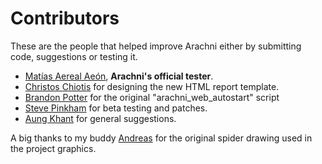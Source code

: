 # Contributors

These are the people that helped improve Arachni either by submitting code, suggestions or testing it.

- [Matías Aereal Aeón](http://mfsec.com.ar/), **Arachni's official tester**.
- [Christos Chiotis](mailto:chris@survivetheinternet.com) for designing the new HTML report template.
- [Brandon Potter](mailto:bpotter8705@gmail.com) for the original "arachni_web_autostart" script
- [Steve Pinkham](http://github.com/spinkham) for beta testing and patches.
- [Aung Khant](mailto:aungkhant@yehg.net) for general suggestions.

A big thanks to my buddy [Andreas](mailto:rainmakergr@gmail.com) for the original spider drawing used in the project graphics.
